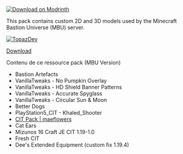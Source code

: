 [![Download on Modrinth](https://dl.topazdev.fr/stock/images/web/modrinth.svg)](https://modrinth.com/resourcepack/artefacts)

This pack contains custom 2D and 3D models used by the Minecraft Bastion Universe (MBU) server.

[![TopazDev](https://dl.topazdev.fr/stock/images/web/topazdev-smoothwhite.png)](https://minecraft.topazdev.fr/)


[Download](https://dl.topazdev.fr/projets?d=/resourcespack/artefacts)


Contenu de ce ressource pack (MBU Version)

- Bastion Artefacts
- VanillaTweaks - No Pumpkin Overlay
- VanillaTweaks - HD Shield Banner Patterns
- VanillaTweaks - Accurate Spyglass
- VanillaTweaks - Circular Sun & Moon
- Better Dogs
- PlayStation5_CIT - Khaled_Shooter
- [CIT Pack | maeflowers](https://maeflowersmc.wixsite.com/minecraft)
- Cat Ears
- Mizunos 16 Craft JE CIT 1.19-1.0
- Fresh CIT
- Dee's Extended Equipment (custom fix 1.19.4)
